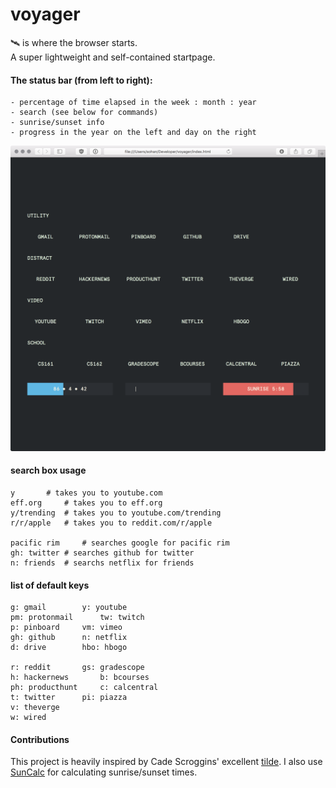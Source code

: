 # voyager
🛰️ is where the browser starts.  
A super lightweight and self-contained startpage.  

#### The status bar (from left to right):
	- percentage of time elapsed in the week : month : year
	- search (see below for commands)
	- sunrise/sunset info
	- progress in the year on the left and day on the right
	
![Screenshot](/images/screenshot.png?raw=true "Screenshot")

#### search box usage
```
y		# takes you to youtube.com
eff.org		# takes you to eff.org
y/trending	# takes you to youtube.com/trending
r/r/apple	# takes you to reddit.com/r/apple

pacific rim 	# searches google for pacific rim
gh: twitter	# searches github for twitter
n: friends	# searchs netflix for friends
```

#### list of default keys
```
g: gmail		y: youtube
pm: protonmail		tw: twitch
p: pinboard		vm: vimeo
gh: github		n: netflix
d: drive		hbo: hbogo

r: reddit		gs: gradescope
h: hackernews		b: bcourses
ph: producthunt		c: calcentral
t: twitter		pi: piazza
v: theverge
w: wired
```
#### Contributions

This project is heavily inspired by Cade Scroggins' excellent [tilde](https://github.com/cadejscroggins/tilde). I also use [SunCalc](https://github.com/mourner/suncalc) for calculating sunrise/sunset times.
